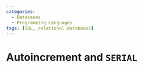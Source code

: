 ```yaml
---
categories:
  - Databases
  - Programming Languages
tags: [SQL, relational-databases]
---
```


# Autoincrement and `SERIAL`
